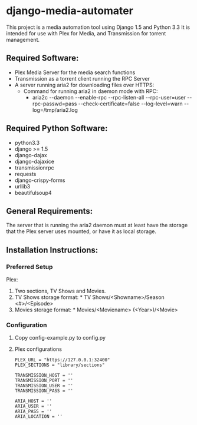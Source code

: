 django-media-automater
======================

This project is a media automation tool using Django 1.5 and Python 3.3 It is intended for use with Plex for Media, and Transmission for torrent management.


Required Software:
------------------
* Plex Media Server for the media search functions
* Transmission as a torrent client running the RPC Server
* A server running aria2 for downloading files over HTTPS:
  * Command for running aria2 in daemon mode with RPC:
    * aria2c --daemon --enable-rpc --rpc-listen-all --rpc-user=user --rpc-passwd=pass --check-certificate=false --log-level=warn --log=/tmp/aria2.log

Required Python Software:
-------------------------
* python3.3
* django >= 1.5
* django-dajax
* django-dajaxice
* transmissionrpc
* requests
* django-crispy-forms
* urllib3
* beautifulsoup4

General Requirements:
---------------------
The server that is running the aria2 daemon must at least have the storage that the Plex server uses mounted, or have it as local storage.


Installation Instructions:
--------------------------
### Preferred Setup ###
Plex:
  1.  Two sections, TV Shows and Movies.
  2.  TV Shows storage format:
    * TV Shows/\<Showname\>/Season \<#\>/\<Episode\>
  3.  Movies storage format:
    * Movies/\<Moviename\> (\<Year\>)/\<Movie\>


### Configuration ###
1.  Copy config-example.py to config.py
2.  Plex configurations

        PLEX_URL = "https://127.0.0.1:32400"
        PLEX_SECTIONS = "library/sections"

        TRANSMISSION_HOST = ''
        TRANSMISSION_PORT = ''
        TRANSMISSION_USER = ''
        TRANSMISSION_PASS = ''

        ARIA_HOST = ''
        ARIA_USER = ''
        ARIA_PASS = ''
        ARIA_LOCATION = ''